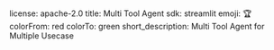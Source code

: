 license: apache-2.0
title: Multi Tool Agent
sdk: streamlit
emoji: 🏆
colorFrom: red
colorTo: green
short_description: Multi Tool Agent for Multiple Usecase